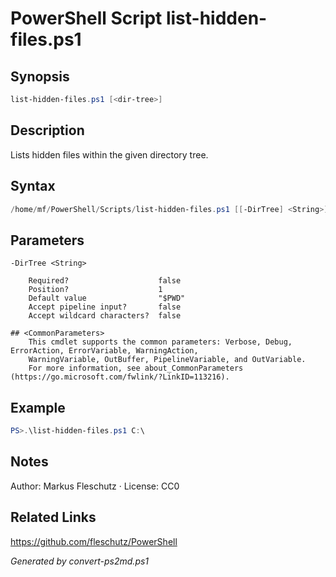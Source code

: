 # PowerShell Script list-hidden-files.ps1

## Synopsis
```powershell
list-hidden-files.ps1 [<dir-tree>]
```

## Description
Lists hidden files within the given directory tree.

## Syntax
```powershell
/home/mf/PowerShell/Scripts/list-hidden-files.ps1 [[-DirTree] <String>] [<CommonParameters>]
```

## Parameters

```
-DirTree <String>
    
    Required?                    false
    Position?                    1
    Default value                "$PWD"
    Accept pipeline input?       false
    Accept wildcard characters?  false
```

```
## <CommonParameters>
    This cmdlet supports the common parameters: Verbose, Debug, ErrorAction, ErrorVariable, WarningAction, 
    WarningVariable, OutBuffer, PipelineVariable, and OutVariable.
    For more information, see about_CommonParameters (https://go.microsoft.com/fwlink/?LinkID=113216).
```

## Example
```powershell
PS>.\list-hidden-files.ps1 C:\
```


## Notes
Author: Markus Fleschutz · License: CC0

## Related Links
https://github.com/fleschutz/PowerShell

*Generated by convert-ps2md.ps1*
